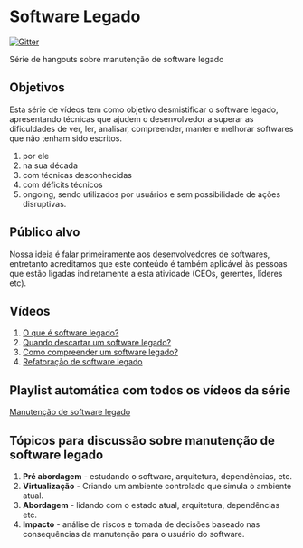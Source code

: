 # Software Legado

[![Gitter](https://badges.gitter.im/Join%20Chat.svg)](https://gitter.im/php-brasil/software-legado?utm_source=badge&utm_medium=badge&utm_campaign=pr-badge&utm_content=badge)

Série de hangouts sobre manutenção de software legado

## Objetivos

Esta série de vídeos tem como objetivo desmistificar o software legado, apresentando técnicas que ajudem
o desenvolvedor a superar as dificuldades de ver, ler, analisar, compreender, manter e melhorar softwares que não tenham sido escritos.

1. por ele
1. na sua década
1. com técnicas desconhecidas
1. com déficits técnicos
1. ongoing, sendo utilizados por usuários e sem possibilidade de ações disruptivas.

## Público alvo

Nossa ideia é falar primeiramente aos desenvolvedores de softwares, entretanto acreditamos que este conteúdo
é também aplicável às pessoas que estão ligadas indiretamente a esta atividade (CEOs, gerentes, líderes etc).

## Vídeos

1. [O que é software legado?](https://www.youtube.com/watch?v=wkay4-BEV-g)
2. [Quando descartar um software legado?](https://www.youtube.com/watch?v=eurFEFbGe6w)
3. [Como compreender um software legado?](https://www.youtube.com/watch?v=F254kPXXXeU)
4. [Refatoração de software legado](https://www.youtube.com/watch?v=lhCePvd4le4)

## Playlist automática com todos os vídeos da série

[Manutenção de software legado](https://www.youtube.com/watch?v=wkay4-BEV-g&list=PLRX4OtWY_G7OqdYP4E3pi7B4v1tSs0FX7)

## Tópicos para discussão sobre manutenção de software legado

1. **Pré abordagem** - estudando o software, arquitetura, dependências, etc.
1. **Virtualização** - Criando um ambiente controlado que simula o ambiente atual.
1. **Abordagem**  - lidando com o estado atual, arquitetura, dependências etc.
1. **Impacto** - análise de riscos e tomada de decisões baseado nas consequências da manutenção para o usuário do software.
